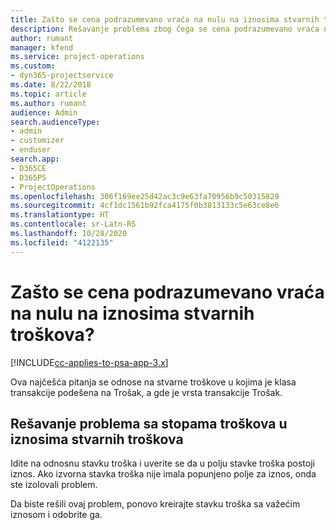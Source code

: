 ```yaml
---
title: Zašto se cena podrazumevano vraća na nulu na iznosima stvarnih troškova?
description: Rešavanje problema zbog čega se cena podrazumevano vraća na 0 na iznosima stvarnih troškova.
author: rumant
manager: kfend
ms.service: project-operations
ms.custom:
- dyn365-projectservice
ms.date: 8/22/2018
ms.topic: article
ms.author: rumant
audience: Admin
search.audienceType:
- admin
- customizer
- enduser
search.app:
- D365CE
- D365PS
- ProjectOperations
ms.openlocfilehash: 306f169ee25d42ac3c9e63fa70956b9c50315829
ms.sourcegitcommit: 4cf1dc1561b92fca4175f0b3813133c5e63ce8e6
ms.translationtype: HT
ms.contentlocale: sr-Latn-RS
ms.lasthandoff: 10/28/2020
ms.locfileid: "4122135"
---
```

# <a name="why-is-the-price-defaulting-to-zero-on-expense-cost-actuals"></a>Zašto se cena podrazumevano vraća na nulu na iznosima stvarnih troškova?

[!INCLUDE[cc-applies-to-psa-app-3.x](../includes/cc-applies-to-psa-app-3x.md)]

Ova najčešća pitanja se odnose na stvarne troškove u kojima je klasa transakcije podešena na Trošak, a gde je vrsta transakcije Trošak.

## <a name="troubleshooting-cost-rates-on-expense-cost-actuals"></a>Rešavanje problema sa stopama troškova u iznosima stvarnih troškova

Idite na odnosnu stavku troška i uverite se da u polju stavke troška postoji iznos. Ako izvorna stavka troška nije imala popunjeno polje za iznos, onda ste izolovali problem.
 
Da biste rešili ovaj problem, ponovo kreirajte stavku troška sa važećim iznosom i odobrite ga.
